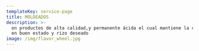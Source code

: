 ```yaml
---
templateKey: service-page
title: MOLDEADOS
description: >-
  on productos de alta calidad,y permanente ácida el cual mantiene la cutícula
  en buen estado y rizo deseado
image: /img/flavor_wheel.jpg
---
```



